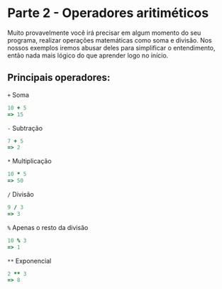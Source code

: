 # Parte 2 - Operadores aritiméticos

Muito provavelmente você irá precisar em algum momento do seu programa, realizar operações matemáticas como soma e divisão. Nos nossos exemplos iremos abusar deles para simplificar o entendimento, então nada mais lógico do que aprender logo no início.

## Principais operadores:
`+` Soma
```ruby
10 + 5
=> 15
```

`-` Subtração
```ruby
7 + 5
=> 2
```

`*` Multiplicação
```ruby
10 * 5
=> 50
```

`/` Divisão
```ruby
9 / 3
=> 3
```

`%` Apenas o resto da divisão
```ruby
10 % 3
=> 1
```

`**` Exponencial
```ruby
2 ** 3
=> 8
```

